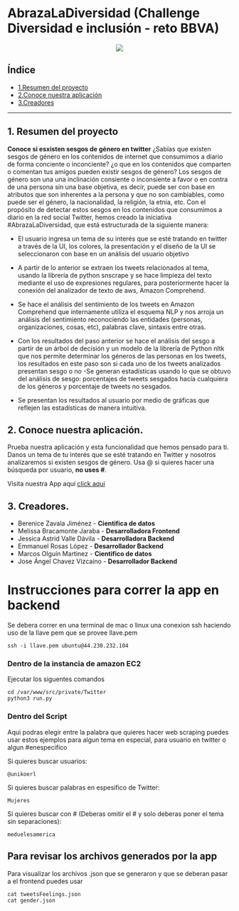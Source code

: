 # AbrazaLaDiversidad (Challenge Diversidad e inclusión - reto BBVA)

<p align="center"><img src="https://w7.pngwing.com/pngs/771/451/png-transparent-group-of-children-and-earth-illustration-equality-and-diversity-multiculturalism-social-group-child-social-equality-youth-activities-hand-people-friendship-thumbnail.png"/> </p>

## Índice
* [1.Resumen del proyecto](#1-resumen-del-proyecto)
* [2.Conoce nuestra aplicación](#2-conoce-nuestra-aplicacion)
* [3.Creadores ](#3-creadores)

***

## 1. Resumen del proyecto

**Conoce si esxisten sesgos de género en twitter** ¿Sabías que existen sesgos de género en los contenidos de internet que consumimos a diario de forma conciente o inconciente? ¿o que en los contenidos que comparten o comentan tus amigos pueden existir sesgos de género?
Los sesgos de género son una una inclinación consiente o inconsiente a favor o en contra de una persona sin una base objetiva, es decir, puede ser con base en atributos que son inherentes a la persona y que no son cambiables, como puede ser el género, la nacionalidad, la religión, la etnia, etc.
Con el propósito de detectar estos sesgos en los contenidos que consumimos a diario en la red social Twitter, hemos creado la iniciativa #AbrazaLaDiversidad, que está estructurada de la siguiente manera:

* El usuario ingresa un tema de su interés que se esté tratando en twitter a través de la UI, los colores, la presentación y el diseño de la UI se seleccionaron con base en un análisis del usuario objetivo

* A partir de lo anterior se extraen los tweets relacionados al tema, usando la librería de python snscrape y se hace limpieza del texto mediante el uso de expresiones regulares, para posteriormente hacer la conexión del analizador de texto de aws, Amazon Comprehend.

* Se hace el análisis del sentimiento de los tweets en Amazon Comprehend que internamente utiliza el esquema NLP y nos arroja un análisis del sentimiento reconociendo las entidades (personas, organizaciones, cosas, etc), palabras clave, sintaxis entre otras.

* Con los resultados del paso anterior se hace el análisis del sesgo a partir de un árbol de decisión y un modelo de la librería de Python nltk que nos permite determinar los géneros de las personas en los tweets, los resultados en este paso son si cada uno de los tweets analizados presentan sesgo o no -Se generan estadísticas usando lo que se obtuvo del análisis de sesgo: porcentajes de tweets sesgados hacía cualquiera de los géneros y porcentaje de tweets no sesgados.

* Se presentan los resultados al usuario por medio de gráficas que reflejen las estadísticas de manera intuitiva.

## 2. Conoce nuestra aplicación.
 Prueba nuestra aplicación y esta funcionalidad que hemos pensado para ti. Danos un tema de tu interés que se esté tratando en Twitter y nosotros analizaremos si existen sesgos de género. Usa @ si quieres hacer una búsqueda por usuario, **no uses #**.
 
 Visita nuestra App aquí [click aqui ](https://sesgos-de-genero-1pued2rd5-melissa-bracamonte.vercel.app/)
 
 ## 3. Creadores.
 
* Berenice Zavala Jiménez - **Cientifica de datos**
* Melissa Bracamonte Jaraba - **Desarrolladora Frontend**
* Jessica Astrid Valle Dávila - **Desarrolladora Backend**
* Emmanuel Rosas López - **Desarrollador Backend**
* Marcos Olguín Martinez - **Cientifico de datos**
* Jose Ángel Chavez Vizcaíno - **Desarrollador Backend**



# Instrucciones para correr la app en backend
Se debera correr en una terminal de mac o linux una conexion ssh haciendo uso de la llave pem que se provee llave.pem

```
ssh -i llave.pem ubuntu@44.230.232.104
```

### Dentro de la instancia de amazon EC2
Ejecutar los siguentes comandos

```
cd /var/www/src/private/Twitter
python3 run.py

```

### Dentro del Script
Aqui podras elegir entre la palabra que quieres hacer web scraping puedes usar estos ejemplos para algun tema en especial, para usuario en twitter o algun #enespecifico

Si quieres buscar usuarios:

```
@unikoerl
``````

Si quieres buscar palabras en espesifico de Twitter:

```
Mujeres
```

Si quieres buscar con # (Deberas omitir el # y solo deberas poner el tema sin separaciones):

```
meduelesamerica
```

## Para revisar los archivos generados por la app
Para visualizar los archivos .json que se generaron y que se deberan pasar a el frontend puedes usar 

```
cat tweetsFeelings.json
cat gender.json

```
